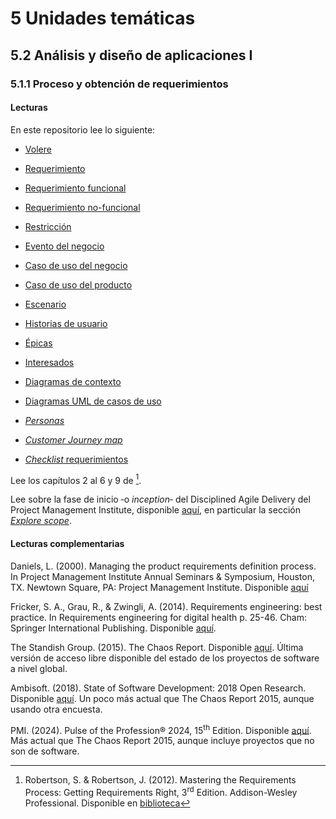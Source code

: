 # 5 Unidades temáticas

## 5.2 Análisis y diseño de aplicaciones I

### 5.1.1 Proceso y obtención de requerimientos

#### Lecturas

En este repositorio lee lo siguiente:

* [Volere](/2_Tecnicas_y_herramientas/2_6_1_Volere.md)

* [Requerimiento](/4_Conceptos/4_Requerimiento.md)

* [Requerimiento funcional](/4_Conceptos/4_Requerimiento_funcional.md)

* [Requerimiento no-funcional](/4_Conceptos/4_Requerimiento_no_funcional.md)

* [Restricción](/4_Conceptos/4_Restriccion.md)

* [Evento del negocio](/4_Conceptos/4_Evento_del_dominio.md)

* [Caso de uso del negocio](/4_Conceptos/4_Caso_de_uso_del_negocio.md)

* [Caso de uso del producto](/4_Conceptos/4_Caso_de_uso_del_producto.md)

* [Escenario](/4_Conceptos/4_Escenario.md)

* [Historias de usuario](/4_Conceptos/4_Historia_de_usuario.md)

* [Épicas](/4_Conceptos/4_Epica.md)

* [Interesados](/4_Conceptos/4_Interesado.md)

* [Diagramas de
contexto](/2_Tecnicas_y_herramientas/2_1_2_Diagramas_de_contexto.md)

* [Diagramas UML de casos de
uso](/2_Tecnicas_y_herramientas/2_4_2_Diagramas_de_casos_de_uso_UML.md)

* [*Personas*](/2_Tecnicas_y_herramientas/2_1_3_Personas.md)

<!-- Si va acá hay que agregar este tema -->
* [*Customer Journey map*](/2_Tecnicas_y_herramientas/2_1_5_Customer_journey_map.md)

* [*Checklist*
  requerimientos](/2_Tecnicas_y_herramientas/2_1_4_Checklist_requerimientos.md)

Lee los capítulos 2 al 6 y 9 de [^1].

[^1]: Robertson, S. & Robertson, J. (2012). Mastering the Requirements Process:
    Getting Requirements Right, 3<sup>rd</sup> Edition. Addison-Wesley
    Professional. Disponible en
    [biblioteca](https://catalogo.ucu.edu.uy/cgi-bin/koha/opac-detail.pl?biblionumber=121158)

<!-- Nuevo para ver con José -->
Lee sobre la fase de inicio ‑o *inception*‑ del Disciplined Agile Delivery del
Project Management Institute, disponible
[aquí](https://www.pmi.org/disciplined-agile/inception-goals), en particular la
sección [*Explore
scope*](https://www.pmi.org/disciplined-agile/inception-goals/explore-initial-scope).

#### Lecturas complementarias

Daniels, L. (2000). Managing the product requirements definition process. In
Project Management Institute Annual Seminars & Symposium, Houston, TX. Newtown
Square, PA: Project Management Institute. Disponible [aquí](https://www.pmi.org/learning/library/product-requirements-definition-process-foundation-1894)

Fricker, S. A., Grau, R., & Zwingli, A. (2014). Requirements engineering: best
practice. In Requirements engineering for digital health p. 25-46. Cham:
Springer International Publishing. Disponible
[aquí](https://www.diva-portal.org/smash/get/diva2:834026/FULLTEXT01.pdf).

The Standish Group. (2015). The Chaos Report. Disponible
[aquí](https://www.standishgroup.com/sample_research_files/CHAOSReport2015-Final.pdf).
Última versión de acceso libre disponible del estado de los proyectos de
software a nivel global.

Ambisoft. (2018). State of Software Development: 2018 Open Research. Disponible
[aquí](http://www.ambysoft.com/surveys/softwareDevelopment2018.html). Un poco
más actual que The Chaos Report 2015, aunque usando otra encuesta.

PMI. (2024). Pulse of the Profession® 2024, 15<sup>th</sup> Edition. Disponible
[aquí](https://www.pmi.org/learning/thought-leadership/pulse/future-of-project-work).
Más actual que The Chaos Report 2015, aunque incluye proyectos que no son de software.
